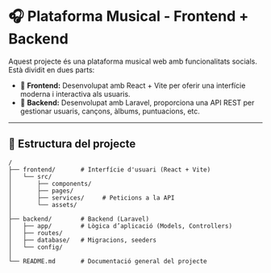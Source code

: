 # 🎧 Plataforma Musical - Frontend + Backend

Aquest projecte és una plataforma musical web amb funcionalitats socials. Està dividit en dues parts:

- 🎨 **Frontend:** Desenvolupat amb React + Vite per oferir una interfície moderna i interactiva als usuaris.
- 🔧 **Backend:** Desenvolupat amb Laravel, proporciona una API REST per gestionar usuaris, cançons, àlbums, puntuacions, etc.

---

## 🧱 Estructura del projecte

```plaintext
/
├── frontend/       # Interfície d'usuari (React + Vite)
│   └── src/
│       ├── components/
│       ├── pages/
│       ├── services/     # Peticions a la API
│       └── assets/
│
├── backend/        # Backend (Laravel)
│   ├── app/        # Lògica d’aplicació (Models, Controllers)
│   ├── routes/
│   ├── database/   # Migracions, seeders
│   └── config/
│
└── README.md       # Documentació general del projecte